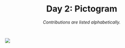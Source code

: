 <h1 align="center">Day 2: Pictogram</h1>
<p align="center"><em>Contributions are listed alphabetically.</em></p>
<br>

![](https://raw.githubusercontent.com/Z3tt/30DayChartChallenge_Collection2021/main/contributions/02_pictogram/02_pictogram_collage.jpg)
